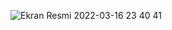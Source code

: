 ![Ekran Resmi 2022-03-16 23 40 41](https://user-images.githubusercontent.com/13710309/158686996-592fb9f4-c98a-4894-af8c-1b1eb5691672.png)
